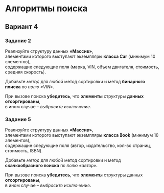 # Алгоритмы поиска

## Вариант 4

### Задание 2
Реализуйте структуру данных __«Массив»__,\
элементами которого выступают экземпляры __класса Car__ (минимум 10 элементов),\
содержащие следующие поля (марка, VIN, объем двигателя, стоимость, средняя скорость).

Добавьте _метод_ для любой метод сортировки и метод __бинарного поиска__ по _полю «VIN»_.

При вызове поиска __убедитесь__, что __элементы__ структуры __данных отсортированы__,\
в ином случае – _выбросите исключение_.

### Задание 5
Реализуйте структуру данных __«Массив»__,\
элементами которого выступают экземпляры __класса Book__ (минимум 10 элементов),\
содержащие следующие поля (автор, издательство, кол-во страниц, стоимость, ISBN).

Добавьте _метод_ для любой метод сортировки и метод __скачкообразного поиска__ по _полю «автор»_.

При вызове поиска __убедитесь__, что __элементы__ структуры данных __отсортированы__,\
в ином случае – _выбросите исключение_.
